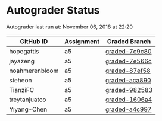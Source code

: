 # Autograder Status
Autograder last run at: November 06, 2018 at 22:20

| GitHub ID | Assignment | Graded Branch |
|-----------|------------|---------------|
| hopegattis | a5 | [graded-7c9c80](https://github.com/Fall2018COMP401-001/a5-hopegattis/tree/graded-7c9c80) | 
| jayazeng | a5 | [graded-7e566c](https://github.com/Fall2018COMP401-001/a5-jayazeng/tree/graded-7e566c) | 
| noahmerenbloom | a5 | [graded-87ef58](https://github.com/Fall2018COMP401-001/a5-noahmerenbloom/tree/graded-87ef58) | 
| steheon | a5 | [graded-aca890](https://github.com/Fall2018COMP401-001/a5-steheon/tree/graded-aca890) | 
| TianziFC | a5 | [graded-982583](https://github.com/Fall2018COMP401-001/a5-TianziFC/tree/graded-982583) | 
| treytanjuatco | a5 | [graded-1606a4](https://github.com/Fall2018COMP401-001/a5-treytanjuatco/tree/graded-1606a4) | 
| Yiyang-Chen | a5 | [graded-a4c997](https://github.com/Fall2018COMP401-001/a5-Yiyang-Chen/tree/graded-a4c997) | 
